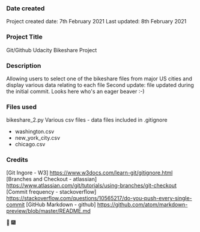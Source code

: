 ### Date created
Project created date: 7th February 2021
Last updated: 8th February 2021

### Project Title
Git/Github Udacity Bikeshare Project

### Description
Allowing users to select one of the bikeshare files from major US cities and display various data relating to each file
Second update: file updated during the initial commit.  Looks here who's an eager beaver :-)

### Files used
bikeshare_2.py
Various csv files - data files included in .gitignore
 - washington.csv
 - new_york_city.csv
 - chicago.csv

### Credits
[Git Ingore - W3] https://www.w3docs.com/learn-git/gitignore.html
[Branches and Checkout - atlassian] https://www.atlassian.com/git/tutorials/using-branches/git-checkout
[Commit frequency - stackoverflow] https://stackoverflow.com/questions/10565217/do-you-push-every-single-commit
[GitHub Markdown - github] https://github.com/atom/markdown-preview/blob/master/README.md

:tada: :fireworks:
